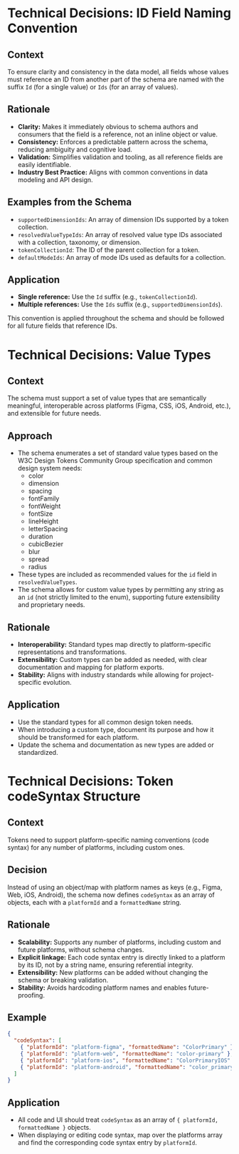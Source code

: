 # Technical Decisions: ID Field Naming Convention

## Context
To ensure clarity and consistency in the data model, all fields whose values must reference an ID from another part of the schema are named with the suffix `Id` (for a single value) or `Ids` (for an array of values).

## Rationale
- **Clarity:** Makes it immediately obvious to schema authors and consumers that the field is a reference, not an inline object or value.
- **Consistency:** Enforces a predictable pattern across the schema, reducing ambiguity and cognitive load.
- **Validation:** Simplifies validation and tooling, as all reference fields are easily identifiable.
- **Industry Best Practice:** Aligns with common conventions in data modeling and API design.

## Examples from the Schema
- `supportedDimensionIds`: An array of dimension IDs supported by a token collection.
- `resolvedValueTypeIds`: An array of resolved value type IDs associated with a collection, taxonomy, or dimension.
- `tokenCollectionId`: The ID of the parent collection for a token.
- `defaultModeIds`: An array of mode IDs used as defaults for a collection.

## Application
- **Single reference:** Use the `Id` suffix (e.g., `tokenCollectionId`).
- **Multiple references:** Use the `Ids` suffix (e.g., `supportedDimensionIds`).

This convention is applied throughout the schema and should be followed for all future fields that reference IDs.

# Technical Decisions: Value Types

## Context
The schema must support a set of value types that are semantically meaningful, interoperable across platforms (Figma, CSS, iOS, Android, etc.), and extensible for future needs.

## Approach
- The schema enumerates a set of standard value types based on the W3C Design Tokens Community Group specification and common design system needs:
  - color
  - dimension
  - spacing
  - fontFamily
  - fontWeight
  - fontSize
  - lineHeight
  - letterSpacing
  - duration
  - cubicBezier
  - blur
  - spread
  - radius
- These types are included as recommended values for the `id` field in `resolvedValueTypes`.
- The schema allows for custom value types by permitting any string as an `id` (not strictly limited to the enum), supporting future extensibility and proprietary needs.

## Rationale
- **Interoperability:** Standard types map directly to platform-specific representations and transformations.
- **Extensibility:** Custom types can be added as needed, with clear documentation and mapping for platform exports.
- **Stability:** Aligns with industry standards while allowing for project-specific evolution.

## Application
- Use the standard types for all common design token needs.
- When introducing a custom type, document its purpose and how it should be transformed for each platform.
- Update the schema and documentation as new types are added or standardized.

# Technical Decisions: Token codeSyntax Structure

## Context
Tokens need to support platform-specific naming conventions (code syntax) for any number of platforms, including custom ones.

## Decision
Instead of using an object/map with platform names as keys (e.g., Figma, Web, iOS, Android), the schema now defines `codeSyntax` as an array of objects, each with a `platformId` and a `formattedName` string.

## Rationale
- **Scalability:** Supports any number of platforms, including custom and future platforms, without schema changes.
- **Explicit linkage:** Each code syntax entry is directly linked to a platform by its ID, not by a string name, ensuring referential integrity.
- **Extensibility:** New platforms can be added without changing the schema or breaking validation.
- **Stability:** Avoids hardcoding platform names and enables future-proofing.

## Example
```json
{
  "codeSyntax": [
    { "platformId": "platform-figma", "formattedName": "ColorPrimary" },
    { "platformId": "platform-web", "formattedName": "color-primary" },
    { "platformId": "platform-ios", "formattedName": "ColorPrimaryIOS" },
    { "platformId": "platform-android", "formattedName": "color_primary_android" }
  ]
}
```

## Application
- All code and UI should treat `codeSyntax` as an array of `{ platformId, formattedName }` objects.
- When displaying or editing code syntax, map over the platforms array and find the corresponding code syntax entry by `platformId`. 